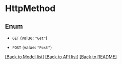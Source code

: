 # HttpMethod

## Enum


* `GET` (value: `"Get"`)

* `POST` (value: `"Post"`)


[[Back to Model list]](../README.md#documentation-for-models) [[Back to API list]](../README.md#documentation-for-api-endpoints) [[Back to README]](../README.md)


